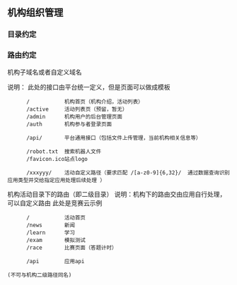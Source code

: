 ## 机构组织管理


### 目录约定


### 路由约定

机构子域名或者自定义域名

说明： 此处的接口由平台统一定义，但是页面可以做成模板

```
      /           机构首页（机构介绍，活动列表）
      /active     活动列表页（预留，暂无）
      /admin      机构用户的后台管理页面
      /auth       机构参与者登录页面

      /api/       平台通用接口（包括文件上传管理，当前机构相关信息等）

      /robot.txt  搜索机器人文件
      /favicon.ico站点logo

      /xxxyyy/    活动自定义路径（要求匹配 /[a-z0-9]{6,32}/  通过数据查询识别应用类型并交给指定应用处理后续处理 ）

```

机构活动目录下的路由（即二级目录）
说明：机构下的路由交由应用自行处理，可以自定义路由
      此处是竞赛云示例

```
      /           活动首页
      /news       新闻
      /learn      学习
      /exam       模拟测试
      /race       比赛页面（答题计时）

      /api        应用api

(不可与机构二级路径同名)
```

